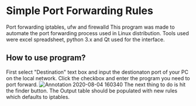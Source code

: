 # Simple Port Forwarding Rules
Port forwarding iptables, ufw and firewalld
This program was made to automate the port forwarding process used in Linux distribution. Tools used were excel spreadsheet, python 3.x and Qt used for the interface.

## How to use program?
First select "Destination" text box and input the destionaton port of your PC on the local network. Click the checkbox and enter the program you need to port forward.
![Annotation 2020-08-04 160340](https://user-images.githubusercontent.com/59487209/89344838-255ec000-d66c-11ea-9884-eb403f793b07.png)
The next thing to do is hit the finder button. The Output table should be populated with new rules which defaults to iptables.
